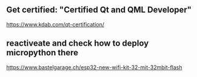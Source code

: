 ## Get certified: "Certified Qt and QML Developer"
https://www.kdab.com/qt-certification/

## reactiveate and check how to deploy micropython there
https://www.bastelgarage.ch/esp32-new-wifi-kit-32-mit-32mbit-flash
